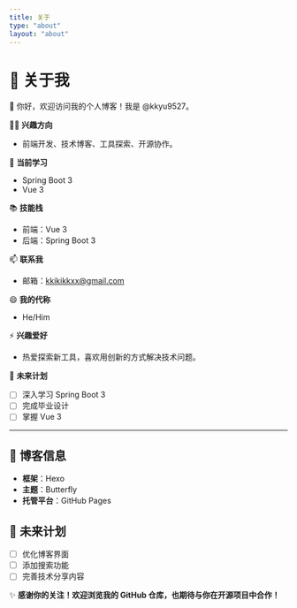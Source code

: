```yaml
---
title: 关于
type: "about"
layout: "about"
---
```


# 🎉 关于我

👋 你好，欢迎访问我的个人博客！我是 @kkyu9527。

👨‍💻 **兴趣方向**
- 前端开发、技术博客、工具探索、开源协作。

🌱 **当前学习**
- Spring Boot 3
- Vue 3

📚 **技能栈**
- 前端：Vue 3
- 后端：Spring Boot 3

📫 **联系我**
- 邮箱：[kkikikkxx@gmail.com](mailto:kkikikkxx@gmail.com)

😄 **我的代称**
- He/Him

⚡ **兴趣爱好**
- 热爱探索新工具，喜欢用创新的方式解决技术问题。

📅 **未来计划**
- [ ] 深入学习 Spring Boot 3
- [ ] 完成毕业设计
- [ ] 掌握 Vue 3

---

## 🚀 博客信息
- **框架**：Hexo
- **主题**：Butterfly
- **托管平台**：GitHub Pages

## 📅 未来计划
- [ ] 优化博客界面
- [ ] 添加搜索功能
- [ ] 完善技术分享内容

✨ **感谢你的关注！欢迎浏览我的 GitHub 仓库，也期待与你在开源项目中合作！**


